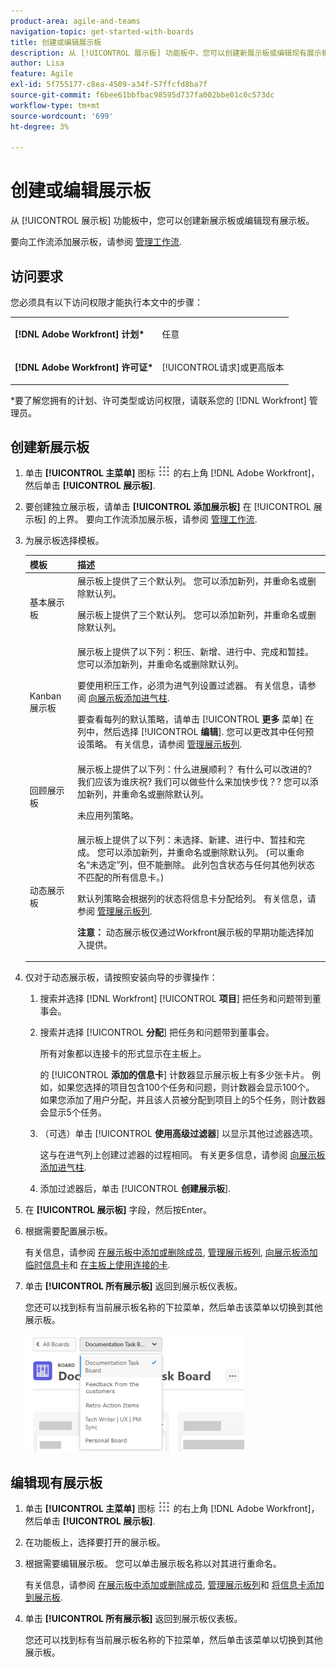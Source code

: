 ```yaml
---
product-area: agile-and-teams
navigation-topic: get-started-with-boards
title: 创建或编辑展示板
description: 从 [!UICONTROL 展示板] 功能板中，您可以创建新展示板或编辑现有展示板。
author: Lisa
feature: Agile
exl-id: 5f755177-c8ea-4509-a34f-57ffcfd8ba7f
source-git-commit: f6bee61bbfbac98595d737fa002bbe01c0c573dc
workflow-type: tm+mt
source-wordcount: '699'
ht-degree: 3%

---
```


# 创建或编辑展示板

从 [!UICONTROL 展示板] 功能板中，您可以创建新展示板或编辑现有展示板。

要向工作流添加展示板，请参阅 [管理工作流](/help/quicksilver/agile/use-boards-agile-planning-tools/manage-collections.md).

## 访问要求

您必须具有以下访问权限才能执行本文中的步骤：

<table style="table-layout:auto"> 
 <col> 
 <col> 
 <tbody> 
  <tr> 
   <td role="rowheader"><strong>[!DNL Adobe Workfront] 计划*</strong></td> 
   <td> <p>任意</p> </td> 
  </tr> 
  <tr> 
   <td role="rowheader"><strong>[!DNL Adobe Workfront] 许可证*</strong></td> 
   <td> <p>[!UICONTROL请求]或更高版本</p> </td> 
  </tr> 
 </tbody> 
</table>

&#42;要了解您拥有的计划、许可类型或访问权限，请联系您的 [!DNL Workfront] 管理员。

## 创建新展示板

1. 单击 **[!UICONTROL 主菜单]** 图标 ![](assets/main-menu-icon.png) 的右上角 [!DNL Adobe Workfront]，然后单击 **[!UICONTROL 展示板]**.
1. 要创建独立展示板，请单击 **[!UICONTROL 添加展示板]** 在 [!UICONTROL 展示板] 的上界。 要向工作流添加展示板，请参阅 [管理工作流](/help/quicksilver/agile/use-boards-agile-planning-tools/manage-collections.md).

1. 为展示板选择模板。

   | 模板 | 描述 |
   |---------|----------|
   | 基本展示板 | 展示板上提供了三个默认列。 您可以添加新列，并重命名或删除默认列。 <p>展示板上提供了三个默认列。 您可以添加新列，并重命名或删除默认列。 |
   | Kanban 展示板 | 展示板上提供了以下列：积压、新增、进行中、完成和暂挂。 您可以添加新列，并重命名或删除默认列。<p>要使用积压工作，必须为进气列设置过滤器。 有关信息，请参阅 [向展示板添加进气柱](/help/quicksilver/agile/use-boards-agile-planning-tools/add-intake-column-to-board.md). <p>要查看每列的默认策略，请单击 [!UICONTROL **更多** 菜单] 在列中，然后选择 [!UICONTROL **编辑**]. 您可以更改其中任何预设策略。 有关信息，请参阅 [管理展示板列](/help/quicksilver/agile/get-started-with-boards/manage-board-columns.md). |
   | 回顾展示板 | 展示板上提供了以下列：什么进展顺利？ 有什么可以改进的? 我们应该为谁庆祝? 我们可以做些什么来加快步伐？? 您可以添加新列，并重命名或删除默认列。 <p>未应用列策略。 |
   | 动态展示板 | 展示板上提供了以下列：未选择、新建、进行中、暂挂和完成。 您可以添加新列，并重命名或删除默认列。 (可以重命名“未选定”列，但不能删除。 此列包含状态与任何其他列状态不匹配的所有信息卡。) <p>默认列策略会根据列的状态将信息卡分配给列。 有关信息，请参阅 [管理展示板列](/help/quicksilver/agile/get-started-with-boards/manage-board-columns.md). <p>**注意：** 动态展示板仅通过Workfront展示板的早期功能选择加入提供。 |

1. 仅对于动态展示板，请按照安装向导的步骤操作：

   1. 搜索并选择 [!DNL Workfront] [!UICONTROL **项目**] 把任务和问题带到董事会。
   1. 搜索并选择 [!UICONTROL **分配**] 把任务和问题带到董事会。

      所有对象都以连接卡的形式显示在主板上。

      的 [!UICONTROL **添加的信息卡**] 计数器显示展示板上有多少张卡片。 例如，如果您选择的项目包含100个任务和问题，则计数器会显示100个。 如果您添加了用户分配，并且该人员被分配到项目上的5个任务，则计数器会显示5个任务。

   1. （可选）单击 [!UICONTROL **使用高级过滤器**] 以显示其他过滤器选项。

      这与在进气列上创建过滤器的过程相同。 有关更多信息，请参阅 [向展示板添加进气柱](/help/quicksilver/agile/use-boards-agile-planning-tools/add-intake-column-to-board.md).

   1. 添加过滤器后，单击 [!UICONTROL **创建展示板**].

1. 在 **[!UICONTROL 展示板]** 字段，然后按Enter。
1. 根据需要配置展示板。

   有关信息，请参阅 [在展示板中添加或删除成员](../../agile/get-started-with-boards/add-members-to-board.md), [管理展示板列](../../agile/get-started-with-boards/manage-board-columns.md), [向展示板添加临时信息卡](../../agile/get-started-with-boards/add-card-to-board.md)和 [在主板上使用连接的卡](/help/quicksilver/agile/get-started-with-boards/connected-cards.md).

1. 单击 **[!UICONTROL 所有展示板]** 返回到展示板仪表板。

   您还可以找到标有当前展示板名称的下拉菜单，然后单击该菜单以切换到其他展示板。

   ![展示板列表](assets/boards-button-list-of-boards-350x188.png)

## 编辑现有展示板

1. 单击 **[!UICONTROL 主菜单]** 图标 ![](assets/main-menu-icon.png) 的右上角 [!DNL Adobe Workfront]，然后单击 **[!UICONTROL 展示板]**.
1. 在功能板上，选择要打开的展示板。
1. 根据需要编辑展示板。 您可以单击展示板名称以对其进行重命名。

   有关信息，请参阅 [在展示板中添加或删除成员](../../agile/get-started-with-boards/add-members-to-board.md), [管理展示板列](../../agile/get-started-with-boards/manage-board-columns.md)和 [将信息卡添加到展示板](../../agile/get-started-with-boards/add-card-to-board.md).

1. 单击 **[!UICONTROL 所有展示板]** 返回到展示板仪表板。

   您还可以找到标有当前展示板名称的下拉菜单，然后单击该菜单以切换到其他展示板。
